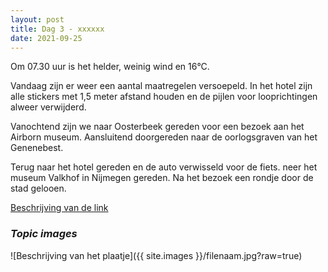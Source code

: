 ```yaml
---
layout: post
title: Dag 3 - xxxxxx
date: 2021-09-25
---
```

Om 07.30 uur is het helder, weinig wind en 16°C.  

Vandaag zijn er weer een aantal maatregelen versoepeld. In het hotel zijn alle stickers met 1,5 meter afstand houden en de pijlen voor looprichtingen alweer verwijderd.  

Vanochtend zijn we naar Oosterbeek gereden voor een bezoek aan het Airborn museum. Aansluitend doorgereden naar de oorlogsgraven van het Genenebest.  

Terug naar het hotel gereden en de auto verwisseld voor de fiets. neer het museum Valkhof in Nijmegen gereden. Na het bezoek een rondje door de stad gelooen. 


[Beschrijving van de link](http://example.com)  

### *Topic images*  

![Beschrijving van het plaatje]({{ site.images }}/filenaam.jpg?raw=true)
